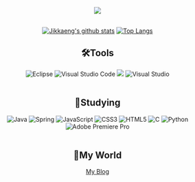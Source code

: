 <div align="center">
<img src="https://capsule-render.vercel.app/api?type=waving&color=FF7F50&height=200&section=header&text=Jikkaeng's%20CodingSpace&fontSize=50&fontColor=fff" />
<br><br>


[![Jikkaeng's github stats](https://github-readme-stats.vercel.app/api?username=jikkaeng&show_icons=true)](https://github.com/jikkaeng) [![Top Langs](https://github-readme-stats.vercel.app/api/top-langs/?username=jikkaeng&langs_count=10&layout=compact)]()
## 🛠Tools
![Eclipse](https://img.shields.io/badge/Eclipse-FE7A16.svg?style=for-the-badge&logo=Eclipse&logoColor=white)
![Visual Studio Code](https://img.shields.io/badge/Visual%20Studio%20Code-007ACC.svg?&style=for-the-badge&logo=Visual%20Studio%20Code&logoColor=white)
<img src="https://img.shields.io/badge/SpringBoot-green?style=for-the-badge&logo=SpringBoot&logoColor=6DB33F"/>
![Visual Studio](https://img.shields.io/badge/Visual%20Studio-5C2D91.svg?style=for-the-badge&logo=visual-studio&logoColor=white)
<br><br>
## 📝Studying
![Java](https://img.shields.io/badge/java-%23ED8B00.svg?style=for-the-badge&logo=openjdk&logoColor=white)
![Spring](https://img.shields.io/badge/-Spring-6DB33F?style=for-the-badge&logo=Spring&logoColor=white)
![JavaScript](https://img.shields.io/badge/javascript-%23323330.svg?style=for-the-badge&logo=javascript&logoColor=%23F7DF1E)
![CSS3](https://img.shields.io/badge/css3-%231572B6.svg?style=for-the-badge&logo=css3&logoColor=white)
![HTML5](https://img.shields.io/badge/html5-%23E34F26.svg?style=for-the-badge&logo=html5&logoColor=white)
![C](https://img.shields.io/badge/c-%2300599C.svg?style=for-the-badge&logo=c&logoColor=white)
![Python](https://img.shields.io/badge/python-3670A0?style=for-the-badge&logo=python&logoColor=ffdd54)
![Adobe Premiere Pro](https://img.shields.io/badge/Adobe%20Premiere%20Pro-9999FF.svg?style=for-the-badge&logo=Adobe%20Premiere%20Pro&logoColor=white)
<br><br>

## 🎡My World
[My Blog](https://blog.naver.com/jikkaeng)
</div>
